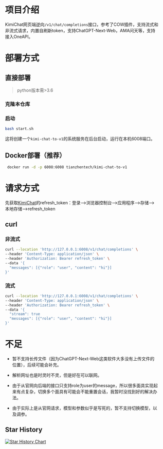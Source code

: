# 项目介绍

KimiChat网页端逆向`/v1/chat/completions`接口，参考了COW插件，支持流式和非流式请求，内置自刷新token，支持ChatGPT-Next-Web，AMA问天等，支持接入OneAPI。

# 部署方式

## 直接部署

> python版本需>3.6

### 克隆本仓库

### 启动

```bash
bash start.sh
```

这将创建一个`kimi-chat-to-v1`的系统服务在后台启动，运行在本机6008端口。

## Docker部署（推荐）

```bash
 docker run -d -p 6008:6008 tianzhentech/kimi-chat-to-v1
```

# 请求方式

先获取[KimiChat](https://kimi.moonshot.cn/)的refresh_token：登录-->浏览器控制台-->应用程序-->存储-->本地存储-->refresh_token

## curl

### 非流式

```bash
curl --location 'http://127.0.0.1:6008/v1/chat/completions' \
--header 'Content-Type: application/json' \
--header 'Authorization: Bearer refresh_token' \
--data '{
  "messages": [{"role": "user", "content": "hi"}]
}'
```

### 流式

```bash
curl --location 'http://127.0.0.1:6008/v1/chat/completions' \
--header 'Content-Type: application/json' \
--header 'Authorization: Bearer refresh_token' \
--data '{
  "stream": true
  "messages": [{"role": "user", "content": "hi"}]
}'
```

# 不足

- 暂不支持长传文件（因为ChatGPT-Next-Web这类软件大多没有上传文件的位置），后续可能会补充。

- 解析网址也是时灵时不灵，但是好在可以联网。
- 由于从官网向后端的接口只支持role为user的message，所以很多面具实现起来有点复杂，切换多个面具有可能会不能重置会话，我暂时没找到好的解决办法。
- 由于实际上是从官网请求，模型和参数似乎是写死的，暂不支持切换模型，以及调参。

## Star History

[![Star History Chart](https://api.star-history.com/svg?repos=tianzhen889/KimiChatToV1.git&type=Date)](https://star-history.com/#tianzhen889/KimiChatToV1.git&Date)